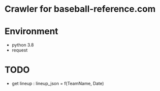 # Crawler for baseball-reference.com

# Environment
- python 3.8
- request

# TODO
* get lineup : lineup_json = f(TeamName, Date)